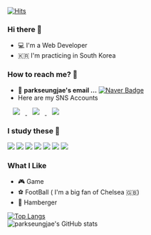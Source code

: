 

<!---
parkseungjae/parkseungjae is a ✨ special ✨ repository because its `README.md` (this file) appears on your GitHub profile.
You can click the Preview link to take a look at your changes.
--->
[![Hits](https://hits.seeyoufarm.com/api/count/incr/badge.svg?url=https%3A%2F%2Fgithub.com%2Fparkseungjae%2Fhit-counter&count_bg=%231544A4&title_bg=%2375A2C8&icon=&icon_color=%239DAAF0&title=hits&edge_flat=false)](https://hits.seeyoufarm.com)

### Hi there 👋
 - 💻 I'm a Web Developer
 - 🇰🇷 I'm practicing in South Korea

### How to reach me? 🤔
- 📮  **parkseungjae's email ...** [![Naver Badge](https://img.shields.io/badge/Naver-03C75A?style=flat-square&logo=Naver&logoColor=white&link=mailto:tmd0915mp@naver.com)](mailto:tmd0915mp@naver.com)
-  Here are my SNS Accounts
<a href="https://www.facebook.com/profile.php?id=100003667449712">
    <img src="http://img.shields.io/badge/-Facebook-black?style=flat&logo=Facebook&link=https://www.facebook.com/profile.php?id=100003667449712"
         style="height:auto;margin-left:12px;margin-right:12px;"/>
  </a>
  <a href="https://www.instagram.com/park_win_97/">
    <img src="http://img.shields.io/badge/-Instagram-black?style=flat&logo=Instagram&link=https://www.instagram.com/park_win_97/"
         style="height:auto;margin-left:12px;margin-right:12px;"/>
  </a>
  <a href="mailto:tmd0915mp@naver.com">
    <img src="http://img.shields.io/badge/-Naver-black?style=flat&logo=Naver&link=tmd0915mp@naver.com"
         style="height:auto;margin-left:12px;margin-right:12px;"/>
  </a>

### I study these 📒
<img src="https://img.shields.io/badge/Java-007396?style=flat-square&logo=Java&logoColor=white"/></a>
<img src="https://img.shields.io/badge/HTML5-E34F26?style=flat-square&logo=HTML5&logoColor=white"/></a>
<img src="https://img.shields.io/badge/CSS3-1572B6?style=flat-square&logo=CSS3&logoColor=white"/></a>
<img src="https://img.shields.io/badge/JavaScript-F7DF1E?style=flat-square&logo=JavaScript&logoColor=white"/></a> 
<img src="https://img.shields.io/badge/Android-3DDC84?style=flat-square&logo=Android&logoColor=white"/></a>
<img src="https://img.shields.io/badge/MySQL-4479A1?style=flat-square&logo=MySQL&logoColor=white"/></a> 
<img src="https://img.shields.io/badge/Python-3776AB?style=flat-square&logo=Python&logoColor=white"/></a> 

</p>

### What I Like
- 🎮 Game
- ⚽ FootBall ( I'm a big fan of Chelsea 🇬🇧)
- 🍔 Hamberger

[![Top Langs](https://github-readme-stats.vercel.app/api/top-langs/?username=parkseungjae&theme=algolia&layout=compact)](https://github.com/parkseungjae/github-readme-stats)
<br>
![parkseungjae's GitHub stats](https://github-readme-stats.vercel.app/api?username=parkseungjae&&show_icons=true&theme=algolia)

  
